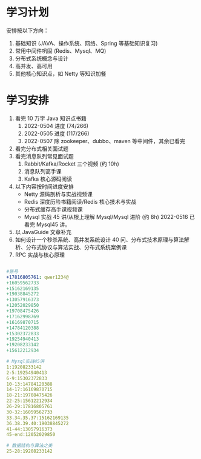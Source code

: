 # 学习计划

安排按以下方向：
1. 基础知识 (JAVA、操作系统、网络、Spring 等基础知识复习)
2. 常用中间件巩固 (Redis、Mysql、MQ)
3. 分布式系统概念与设计
4. 高并发、高可用
5. 其他核心知识点，如 Netty 等知识加餐

# 学习安排

1. 看完 10 万字 Java 知识点书籍
	1. 2022-0504 进度 (74/266)
	2. 2022-0505 进度 (117/266)
	3. 2022-0507 除 zookeeper、dubbo、maven 等中间件，其余已看完
2. 看完分布式相关面试题
3. 看完消息队列常见面试题
	1. Rabbit/Kafka/Rocket 三个视频 (约 10h)
	2. 消息队列高手课
	3. Kafka 核心源码阅读
4. 以下内容按时间进度安排
	- Netty 源码剖析与实战视频课
	- Redis 深度历险书籍阅读/Redis 核心技术与实战
	- 分布式缓存高手课视频课
	- Mysql 实战 45 讲/从根上理解 Mysql/Mysql 进阶 (约 8h)
		2022-0516 已看完 Mysql45 讲。 
5. 以 JavaGuide 文章补充
6. 如何设计一个秒杀系统、高并发系统设计 40 问、分布式技术原理与算法解析、分布式协议与算法实战、分布式系统案例课
7. RPC 实战与核心原理

```yaml

#账号
+17816805761: qwer1234@
+16059562733
+15162169135
+19038845272
+13057916373
+12052029850
+19708475426
+17162998769
+16169870715
+14784120388
+15302372833
+19254940413
+19208233142
+15612212934

# Mysql实战45讲
1:19208233142
2-5:19254940413
6-9:15302372833
10-13:14784120388
14-17:16169870715
18-21:19708475426
22-25:15612212934
26-29:17816805761
30-32:16059562733
33.34.35.37:15162169135
36.38.39.40:19038845272
41-44:13057916373
45-end:12052029850

# 数据结构与算法之美
25-28:19208233142

```
